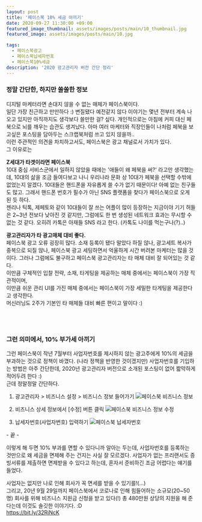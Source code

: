 ```yaml
---
layout: post
title: '페이스북 10% 세금 아끼기'
date: 2020-09-27 11:30:00 +09:00
featured_image_thumbnail: assets/images/posts/main/10_thumbnail.jpg
featured_image: assets/images/posts/main/10.jpg

tags:
  - 페이스북광고
  - 페이스북납세자번포
  - 페이스북10%세금
description: '2020 광고관리자 버전 간단 정리'
---
```


### 정말 간단한, 하지만 쏠쏠한 정보

 디지털 마케터라면 손대지 않을 수 없는 매체가 페이스북이다.  
 일단 가장 친근하고 만만하다 :) 변질됐다 예전같지 않다 이야기는 몇년 전부터 계속 나오고 있지만 아직까지도 생각보다 쓸만한 걸? 싶다. 개인적으로는 아침에 커피 대신 페북으로 뇌를 깨우는 습관도 생겨났다. 아마 여러 마케터와 직장인들이 나처럼 페북을 보고싶은 포스팅을 담아두는 스크랩북처럼 쓰고 있지 않을까..  
 이런 주관적인 의견을 차치하고서도, 페이스북은 광고 채널로서 가치가 있다.  
 그 이유로는  

 **Z세대가 타겟이라면 페이스북**  
 10대 중심 서비스군에서 일하지 않았을 때에는 '애들이 왜 페북을 써?' 라고만 생각했는데, 10대의 삶을 조금 들여다보고 나니 우리나라 문화 상 10대가 페북을 선택할 수밖에 없었는지 알겠다. 10대들은 핸드폰을 자유롭게 쓸 수가 없기 때문이다! 아예 없는 친구들도 많고. 그래서 핸드폰 번호가 필수가 아닌 SNS 플랫폼을 찾다가 페이스북으로 오게 된 듯 하다.  
 젠리나 틱톡, 제페토와 같이 10대들이 잘 쓰는 어플이 많이 등장하는 지금이야 기기 허들은 2~3년 전보다 낮아진 것 같지만, 그럼에도 한 번 생성된 네트워크 효과는 무시할 수 없는 것 같다. 오히려 카톡은 아재들 SNS 라고 한다. (카톡도 나이를 먹는구나(?)..)  

 **광고관리자가 타 광고매체 대비 좋다.**   
 페이스북 광고 오류 굉장히 많다. 소재 등록이 됐다 말았다 하질 않나, 광고세트 복사가 중복으로 되질 않나, 페이스북 광고 세팅하면서 억울하게 시간 버려본 마케터는 많을 것이다. 그러나 그럼에도 불구하고 페이스북 광고관리자는 타 매체 대비 잘 되어있는 것 같다.  
 이만큼 구체적인 입찰 전략, 소재, 타게팅을 제공하는 매체 중에서는 페이스북이 가장 직관적이며,  
 이만큼 쉬운 관리 UI를 가진 매체 중에서는 페이스북이 가장 세밀한 타게팅을 제공한다고 생각한다.  
 머신러닝도 2주가 기본인 타 매체들 대비 빠른 편이고 말이다 :)  
 <br/>
 <br/>
 <br/>

### 그런 의미에서, 10% 부가세 아끼기  

 그런 페이스북이 작년 7월부터 사업자번호를 제시하지 않는 광고주에게 10%의 세금을 부과하는 것으로 정책이 바꼈다. (나라 정책을 반영한 것이겠지만) 사업자번호를 기입하는 방법은 아주 간단한데, 2020년 광고관리자 버전으로 소개된 포스팅이 없어 짧막하게 적어두려 한다 :)  
 근데 정말정말 간단하다.  

 1. 광고관리자 > 비즈니스 설정 > 비즈니스 정보 들어가기
![페이스북 비즈니스 정보](/img/posts/facebook-business-number/fb-business1.jpg)

 2. 비즈니스 상세 정보에서 [수정] 버튼 클릭
![페이스북 비즈니스 정보 수정](/img/posts/facebook-business-number/fb-business2.jpg)

 3. 납세자번호(사업자번호) 입력하기
 ![페이스북 납세자번호](/img/posts/facebook-business-number/fb-business3.jpg)

 \- 끝 -

 이렇게 해 두면 10% 부과를 면할 수 있다니까 알아는 두는데, 사업자번호를 등록하는 것만으로 왜 세금을 면제해 주는 건지는 사실 잘 모르겠다. 사업자가 없는 프리랜서도 증빙서류를 제출하면 면제받을 수 있다고 하는데, 혼자서 준비하긴 조금 어렵다는 얘기를 들었다.  

 사업자는 없지만 나로 인해 회사가 꼭 면세를 받을 수 있기를!(...)  
 그리고, 20년 9월 29일까지 페이스북에서 코로나로 인해 힘들어하는 소규모(20~50명) 회사를 위해 비즈니스 지원금 신청을 받고 있다(!) 총 480만원 상당의 지원을 해 준다는데 이것도 솔깃한 이야기다. :D  
 https://bit.ly/32RjNcK  
